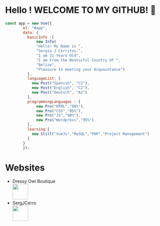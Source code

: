 # Hello ! WELCOME TO MY GITHUB! 💙
```js
const app = new Vue({
        el: "#app",
        data: {
          basicInfo :[
              new Info(
              "Hello! My Name is ",
              "Sergio J Cerritos.",
              "I am 21 Years Old",
              "I am From the Beatuiful Country Of ",
              "Belize", 
              "Pleasure In meeting your Acquaintance")
          ],
          languageList: [
            new Post("Spanish", "C2"),
            new Post("English", "C2"),
            new Post("Deutsch", "A2")
          ],
          programmingLanguages : [
              new Pro("HTML","90%"),
              new Pro("CSS","85%"),
              new Pro("JS","90%"),
              new Pro("Wordpress","95%")
          ],
          learning:[
            new Still("VueJs","MySQL","PHP","Project Management")
          ]
        }
        });
```
# Websites 

* Dressy Owl Boutique <br/>
<a href="https://dressyowlboutique.com" target="_blank"><img src="https://www.dressyowlboutique.com/wp-content/uploads/2021/05/cropped-cropped-owl-180x180.png" height="50px" width="50px" alt=""/></a> <br /> 
* SergJCerro <br/>
<a href="https://www.sergjcerro.team" target="_blank"><img src="https://cdn.glitch.me/4710df49-ef60-4c99-a2a5-a2630ac50f5c/SC__2-m_2.png?v=1640752662451" height="50px" width="50px" alt=""/></a> <br /> 
